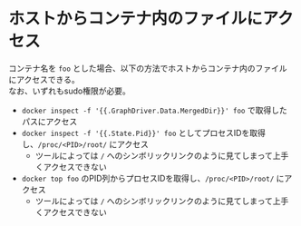 # ホストからコンテナ内のファイルにアクセス

コンテナ名を `foo` とした場合、以下の方法でホストからコンテナ内のファイルにアクセスできる。  
なお、いずれもsudo権限が必要。

- `docker inspect -f '{{.GraphDriver.Data.MergedDir}}' foo` で取得したパスにアクセス
- `docker inspect -f '{{.State.Pid}}' foo` としてプロセスIDを取得し、`/proc/<PID>/root/` にアクセス
    - ツールによっては `/` へのシンボリックリンクのように見てしまって上手くアクセスできない
- `docker top foo` のPID列からプロセスIDを取得し、`/proc/<PID>/root/` にアクセス
    - ツールによっては `/` へのシンボリックリンクのように見てしまって上手くアクセスできない

